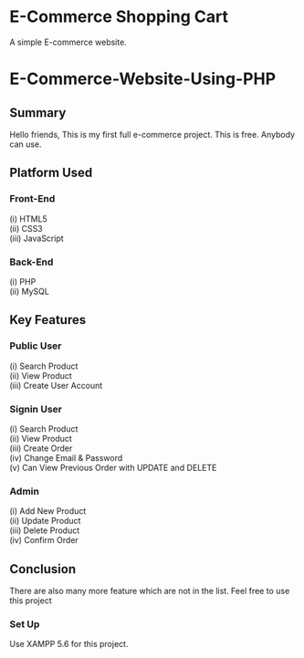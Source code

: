 
# E-Commerce Shopping Cart  
A simple E-commerce website.
  
# E-Commerce-Website-Using-PHP

## Summary
Hello friends, This is my first full e-commerce project. This is free. Anybody can use.

## Platform Used
### Front-End
  (i) HTML5 <br>
  (ii) CSS3 <br>
  (iii) JavaScript <br>

### Back-End
  (i) PHP <br>
  (ii) MySQL <br>

## Key Features
### Public User
(i) Search Product <br>
(ii) View Product <br>
(iii) Create User Account <br>

### Signin User
(i) Search Product <br>
(ii) View Product <br>
(iii) Create Order <br>
(iv) Change Email & Password <br>
(v) Can View Previous Order with UPDATE and DELETE <br>

### Admin
(i) Add New Product <br>
(ii) Update Product <br>
(iii) Delete Product <br>
(iv) Confirm Order <br>

## Conclusion
There are also many more feature which are not in the list. Feel free to use this project

### Set Up

Use XAMPP 5.6 for this project. 

